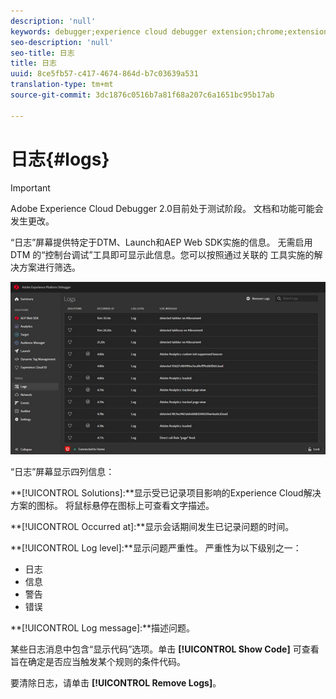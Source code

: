 ```yaml
---
description: 'null'
keywords: debugger;experience cloud debugger extension;chrome;extension;logs
seo-description: 'null'
seo-title: 日志
title: 日志
uuid: 8ce5fb57-c417-4674-864d-b7c03639a531
translation-type: tm+mt
source-git-commit: 3dc1876c0516b7a81f68a207c6a1651bc95b17ab

---
```



# 日志{#logs}

>[!IMPORTANT]
>
>Adobe Experience Cloud Debugger 2.0目前处于测试阶段。 文档和功能可能会发生更改。

“日志”屏幕提供特定于DTM、Launch和AEP Web SDK实施的信息。 无需启用 DTM 的“控制台调试”工具即可显示此信息。您可以按照通过关联的 工具实施的解决方案进行筛选。

![](assets/logs.jpg)

“日志”屏幕显示四列信息：

**[!UICONTROL Solutions]:**显示受已记录项目影响的Experience Cloud解决方案的图标。 将鼠标悬停在图标上可查看文字描述。

**[!UICONTROL Occurred at]:**显示会话期间发生已记录问题的时间。

**[!UICONTROL Log level]:**显示问题严重性。 严重性为以下级别之一：

* 日志
* 信息
* 警告
* 错误

**[!UICONTROL Log message]:**描述问题。

某些日志消息中包含“显示代码”选项。单击 **[!UICONTROL Show Code]** 可查看旨在确定是否应当触发某个规则的条件代码。

要清除日志，请单击 **[!UICONTROL Remove Logs]**。
